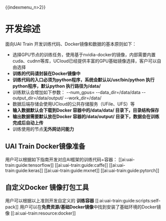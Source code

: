 {{indexmenu_n>2}}

# 开发综述
面向UAI Train 开发训练代码、Docker镜像和数据的基本原则如下： 

  - 选择GPU节点的训练任务，使用基于nvidia-docker的镜像，内部需要内置cuda、cudnn等库，UCloud已经提供丰富的GPU基础镜像选择，客户可以自由选择
  - **训练的代码请封装在Docker镜像中**
  - **训练代码的入口必须为python程序，系统会默认以/usr/bin/python 执行python程序，默认python 执行路径为/data/**
  - 训练默认会增加如下参数： \-\-num\_gpus=<num> \-\-data\_dir=/data/data \-\-output\_dir=/data/output/ \-\-work\_dir=/data/
  - 数据后端存储会使用UCloud的公共存储服务（UFile、UFS）等
  - **输入数据默认会下载到Docker 容器中的/data/data/ 目录下，目录结构保存**
  - **输出数据需要默认放在Docker 容器的/data/output/ 目录下，数据会在训练完成后自动上传**
  - 训练使用的节点**无外网访问能力**

## UAI Train Docker镜像准备
用户可以根据如下指南开发对应AI框架的训练代码+容器：
[[ai:uai-train:guide:tensorflow]] 
[[ai:uai-train:guide:caffe]] 
[[ai:uai-train:guide:keras]] 
[[ai:uai-train:guide:mxnet]] 
[[ai:uai-train:guide:pytorch]] 

## 自定义Docker 镜像打包工具
用户可以根据以上准则开发自定义的 **训练容器**
[[:ai:uai-train:guide:scripts:self-pack]] 
用户可以在**免费资源/基础Docker镜像**中找到安装了基础环境的Docker镜像
[[:ai:uai-train:resource:docker]] 